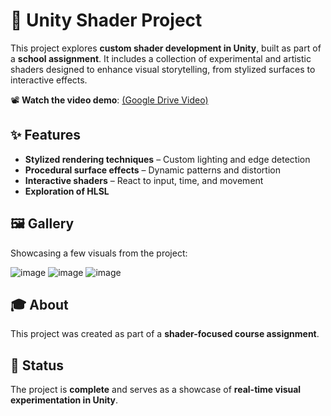 # 🎨 Unity Shader Project  

This project explores **custom shader development in Unity**, built as part of a **school assignment**. It includes a collection of experimental and artistic shaders designed to enhance visual storytelling, from stylized surfaces to interactive effects.  

📽️ **Watch the video demo**: [(Google Drive Video)](https://drive.google.com/file/d/1G24tGIkOD_FH1lzcDmMdCdMo2i43DWOY/view?usp=drive_link)

## ✨ Features  

- **Stylized rendering techniques** – Custom lighting and edge detection  
- **Procedural surface effects** – Dynamic patterns and distortion  
- **Interactive shaders** – React to input, time, and movement  
- **Exploration of HLSL**  

## 🖼️ Gallery  

Showcasing a few visuals from the project:  

![image](https://github.com/user-attachments/assets/b4e9c2ea-212a-4fbd-a1cb-a2bdfaa03ab3) 
![image](https://github.com/user-attachments/assets/8d5505b1-57ad-4bf6-a896-12695e63645e)
![image](https://github.com/user-attachments/assets/7f6b22af-0a53-4ca0-b800-c2d89fb6bfbf)

## 🎓 About  

This project was created as part of a **shader-focused course assignment**.

## 📌 Status  

The project is **complete** and serves as a showcase of **real-time visual experimentation in Unity**.  
